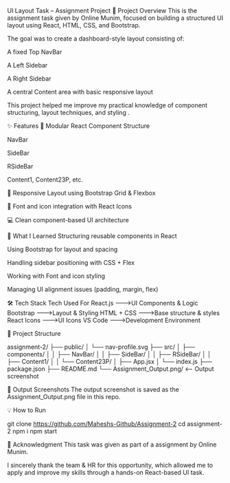 UI Layout Task – Assignment Project
📄 Project Overview
This is the assignment task given by Online Munim, focused on building a structured UI layout using React, HTML, CSS, and Bootstrap.

The goal was to create a dashboard-style layout consisting of:

A fixed Top NavBar

A Left Sidebar

A Right Sidebar

A central Content area with basic responsive layout

This project helped me improve my practical knowledge of component structuring, layout techniques, and styling .

✨ Features
🧱 Modular React Component Structure

NavBar

SideBar

RSideBar

Content1, Content23P, etc.

🎨 Responsive Layout using Bootstrap Grid & Flexbox

🎯 Font and icon integration with React Icons

💻 Clean component-based UI architecture

🧠 What I Learned
Structuring reusable components in React

Using Bootstrap for layout and spacing

Handling sidebar positioning with CSS + Flex

Working with Font and icon styling

Managing UI alignment issues (padding, margin, flex)

🛠 Tech Stack
Tech	          Used For
React.js	  --->UI Components & Logic
Bootstrap	  --->Layout & Styling
HTML + CSS	--->Base structure & styles
React Icons	--->UI Icons
VS Code	    --->Development Environment

📁 Project Structure

assignment-2/
├── public/
│   └── nav-profile.svg
├── src/
│   ├── components/
│   │   ├── NavBar/
│   │   ├── SideBar/
│   │   ├── RSideBar/
│   │   ├── Content1/
│   │   └── Content23P/
│   ├── App.jsx
│   └── index.js
├── package.json
├── README.md
└── Assignment_Output.png/        <-- Output screenshot



📸 Output Screenshots
The output screenshot is saved as the Assignment_Output.png file in this repo.

💡 How to Run

git clone https://github.com/Maheshs-Github/Assignment-2
cd assignment-2
npm i
npm start


🙏 Acknowledgment
This task was given as part of a  assignment by Online Munim.

I sincerely thank the team & HR for this opportunity, which allowed me to apply and improve my skills through a hands-on React-based UI task.
